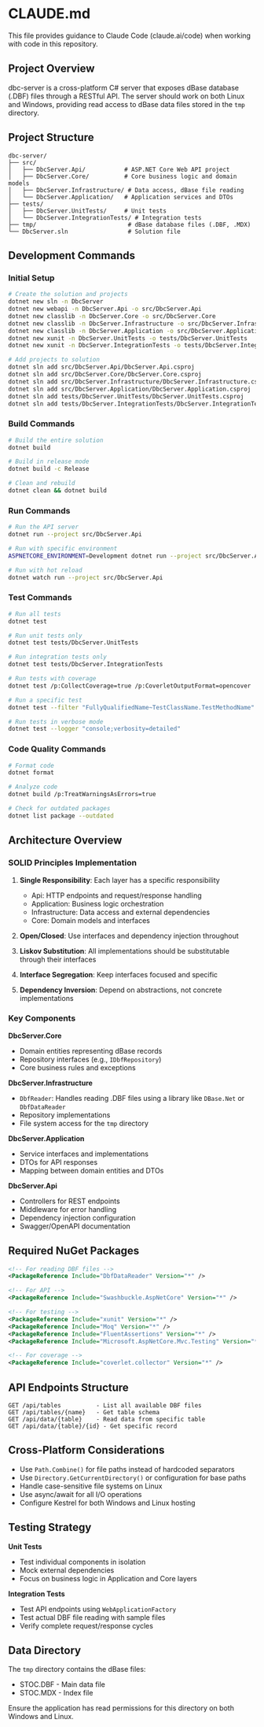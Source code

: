 # CLAUDE.md

This file provides guidance to Claude Code (claude.ai/code) when working with code in this repository.

## Project Overview

dbc-server is a cross-platform C# server that exposes dBase database (.DBF) files through a RESTful API. The server should work on both Linux and Windows, providing read access to dBase data files stored in the `tmp` directory.

## Project Structure

```
dbc-server/
├── src/
│   ├── DbcServer.Api/           # ASP.NET Core Web API project
│   ├── DbcServer.Core/          # Core business logic and domain models
│   ├── DbcServer.Infrastructure/ # Data access, dBase file reading
│   └── DbcServer.Application/   # Application services and DTOs
├── tests/
│   ├── DbcServer.UnitTests/     # Unit tests
│   └── DbcServer.IntegrationTests/ # Integration tests
├── tmp/                          # dBase database files (.DBF, .MDX)
└── DbcServer.sln                 # Solution file
```

## Development Commands

### Initial Setup
```bash
# Create the solution and projects
dotnet new sln -n DbcServer
dotnet new webapi -n DbcServer.Api -o src/DbcServer.Api
dotnet new classlib -n DbcServer.Core -o src/DbcServer.Core
dotnet new classlib -n DbcServer.Infrastructure -o src/DbcServer.Infrastructure
dotnet new classlib -n DbcServer.Application -o src/DbcServer.Application
dotnet new xunit -n DbcServer.UnitTests -o tests/DbcServer.UnitTests
dotnet new xunit -n DbcServer.IntegrationTests -o tests/DbcServer.IntegrationTests

# Add projects to solution
dotnet sln add src/DbcServer.Api/DbcServer.Api.csproj
dotnet sln add src/DbcServer.Core/DbcServer.Core.csproj
dotnet sln add src/DbcServer.Infrastructure/DbcServer.Infrastructure.csproj
dotnet sln add src/DbcServer.Application/DbcServer.Application.csproj
dotnet sln add tests/DbcServer.UnitTests/DbcServer.UnitTests.csproj
dotnet sln add tests/DbcServer.IntegrationTests/DbcServer.IntegrationTests.csproj
```

### Build Commands
```bash
# Build the entire solution
dotnet build

# Build in release mode
dotnet build -c Release

# Clean and rebuild
dotnet clean && dotnet build
```

### Run Commands
```bash
# Run the API server
dotnet run --project src/DbcServer.Api

# Run with specific environment
ASPNETCORE_ENVIRONMENT=Development dotnet run --project src/DbcServer.Api

# Run with hot reload
dotnet watch run --project src/DbcServer.Api
```

### Test Commands
```bash
# Run all tests
dotnet test

# Run unit tests only
dotnet test tests/DbcServer.UnitTests

# Run integration tests only
dotnet test tests/DbcServer.IntegrationTests

# Run tests with coverage
dotnet test /p:CollectCoverage=true /p:CoverletOutputFormat=opencover

# Run a specific test
dotnet test --filter "FullyQualifiedName~TestClassName.TestMethodName"

# Run tests in verbose mode
dotnet test --logger "console;verbosity=detailed"
```

### Code Quality Commands
```bash
# Format code
dotnet format

# Analyze code
dotnet build /p:TreatWarningsAsErrors=true

# Check for outdated packages
dotnet list package --outdated
```

## Architecture Overview

### SOLID Principles Implementation

1. **Single Responsibility**: Each layer has a specific responsibility
   - Api: HTTP endpoints and request/response handling
   - Application: Business logic orchestration
   - Infrastructure: Data access and external dependencies
   - Core: Domain models and interfaces

2. **Open/Closed**: Use interfaces and dependency injection throughout

3. **Liskov Substitution**: All implementations should be substitutable through their interfaces

4. **Interface Segregation**: Keep interfaces focused and specific

5. **Dependency Inversion**: Depend on abstractions, not concrete implementations

### Key Components

**DbcServer.Core**
- Domain entities representing dBase records
- Repository interfaces (e.g., `IDbfRepository`)
- Core business rules and exceptions

**DbcServer.Infrastructure**
- `DbfReader`: Handles reading .DBF files using a library like `DBase.Net` or `DbfDataReader`
- Repository implementations
- File system access for the `tmp` directory

**DbcServer.Application**
- Service interfaces and implementations
- DTOs for API responses
- Mapping between domain entities and DTOs

**DbcServer.Api**
- Controllers for REST endpoints
- Middleware for error handling
- Dependency injection configuration
- Swagger/OpenAPI documentation

## Required NuGet Packages

```xml
<!-- For reading DBF files -->
<PackageReference Include="DbfDataReader" Version="*" />

<!-- For API -->
<PackageReference Include="Swashbuckle.AspNetCore" Version="*" />

<!-- For testing -->
<PackageReference Include="xunit" Version="*" />
<PackageReference Include="Moq" Version="*" />
<PackageReference Include="FluentAssertions" Version="*" />
<PackageReference Include="Microsoft.AspNetCore.Mvc.Testing" Version="*" />

<!-- For coverage -->
<PackageReference Include="coverlet.collector" Version="*" />
```

## API Endpoints Structure

```
GET /api/tables          - List all available DBF files
GET /api/tables/{name}   - Get table schema
GET /api/data/{table}    - Read data from specific table
GET /api/data/{table}/{id} - Get specific record
```

## Cross-Platform Considerations

- Use `Path.Combine()` for file paths instead of hardcoded separators
- Use `Directory.GetCurrentDirectory()` or configuration for base paths
- Handle case-sensitive file systems on Linux
- Use async/await for all I/O operations
- Configure Kestrel for both Windows and Linux hosting

## Testing Strategy

**Unit Tests**
- Test individual components in isolation
- Mock external dependencies
- Focus on business logic in Application and Core layers

**Integration Tests**
- Test API endpoints using `WebApplicationFactory`
- Test actual DBF file reading with sample files
- Verify complete request/response cycles

## Data Directory

The `tmp` directory contains the dBase files:
- STOC.DBF - Main data file
- STOC.MDX - Index file

Ensure the application has read permissions for this directory on both Windows and Linux.